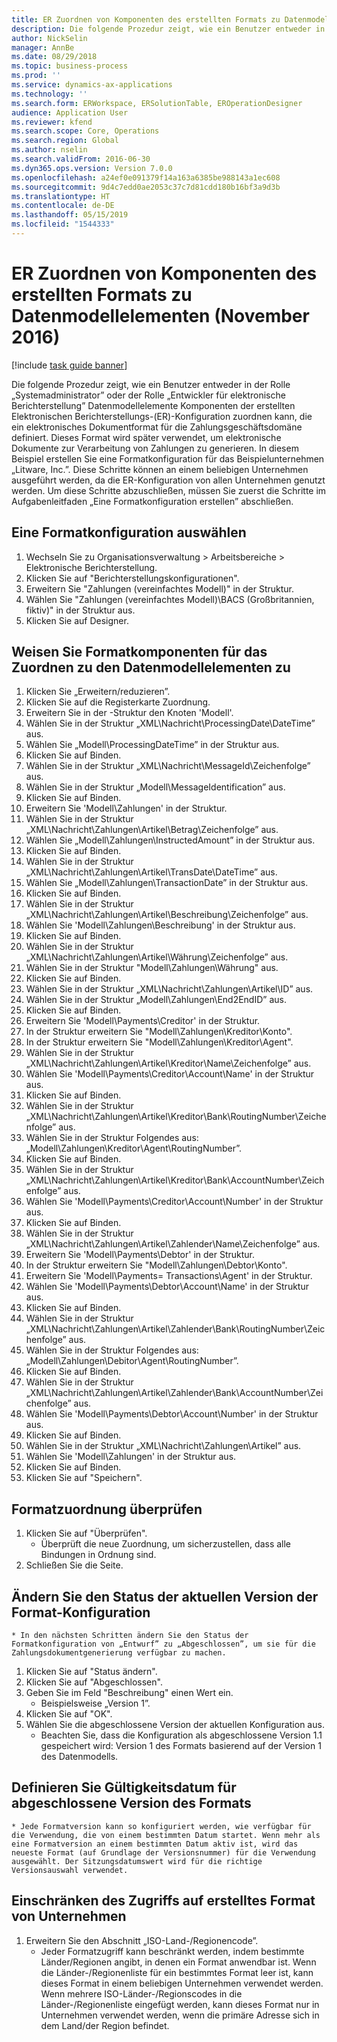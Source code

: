```yaml
---
title: ER Zuordnen von Komponenten des erstellten Formats zu Datenmodellelementen (November 2016)
description: Die folgende Prozedur zeigt, wie ein Benutzer entweder in der Rolle „Systemadministrator” oder der Rolle „Entwickler für elektronische Berichterstellung” Datenmodellelemente Komponenten der erstellten Elektronischen Berichterstellungs-(ER)-Konfiguration zuordnen kann, die ein elektronisches Dokumentformat für die Zahlungsgeschäftsdomäne definiert.
author: NickSelin
manager: AnnBe
ms.date: 08/29/2018
ms.topic: business-process
ms.prod: ''
ms.service: dynamics-ax-applications
ms.technology: ''
ms.search.form: ERWorkspace, ERSolutionTable, EROperationDesigner
audience: Application User
ms.reviewer: kfend
ms.search.scope: Core, Operations
ms.search.region: Global
ms.author: nselin
ms.search.validFrom: 2016-06-30
ms.dyn365.ops.version: Version 7.0.0
ms.openlocfilehash: a24ef0e091379f14a163a6385be988143a1ec608
ms.sourcegitcommit: 9d4c7edd0ae2053c37c7d81cdd180b16bf3a9d3b
ms.translationtype: HT
ms.contentlocale: de-DE
ms.lasthandoff: 05/15/2019
ms.locfileid: "1544333"
---
```

# <a name="er-map-components-of-the-created-format-to-data-model-elements-november-2016"></a>ER Zuordnen von Komponenten des erstellten Formats zu Datenmodellelementen (November 2016)

[!include [task guide banner](../../includes/task-guide-banner.md)]

Die folgende Prozedur zeigt, wie ein Benutzer entweder in der Rolle „Systemadministrator” oder der Rolle „Entwickler für elektronische Berichterstellung” Datenmodellelemente Komponenten der erstellten Elektronischen Berichterstellungs-(ER)-Konfiguration zuordnen kann, die ein elektronisches Dokumentformat für die Zahlungsgeschäftsdomäne definiert. Dieses Format wird später verwendet, um elektronische Dokumente zur Verarbeitung von Zahlungen zu generieren. In diesem Beispiel erstellen Sie eine Formatkonfiguration für das Beispielunternehmen „Litware, Inc.”. Diese Schritte können an einem beliebigen Unternehmen ausgeführt werden, da die ER-Konfiguration von allen Unternehmen genutzt werden. Um diese Schritte abzuschließen, müssen Sie zuerst die Schritte im Aufgabenleitfaden „Eine Formatkonfiguration erstellen” abschließen.


## <a name="select-a-format-configuration"></a>Eine Formatkonfiguration auswählen
1. Wechseln Sie zu Organisationsverwaltung > Arbeitsbereiche > Elektronische Berichterstellung.
2. Klicken Sie auf "Berichterstellungskonfigurationen".
3. Erweitern Sie "Zahlungen (vereinfachtes Modell)" in der Struktur.
4. Wählen Sie "Zahlungen (vereinfachtes Modell)\BACS (Großbritannien, fiktiv)" in der Struktur aus.
5. Klicken Sie auf Designer.

## <a name="map-format-components-to-data-model-elements"></a>Weisen Sie Formatkomponenten für das Zuordnen zu den Datenmodellelementen zu
1. Klicken Sie „Erweitern/reduzieren”.
2. Klicken Sie auf die Registerkarte Zuordnung.
3. Erweitern Sie in der -Struktur den Knoten 'Modell'.
4. Wählen Sie in der Struktur „XML\Nachricht\ProcessingDate\DateTime” aus.
5. Wählen Sie „Modell\ProcessingDateTime” in der Struktur aus.
6. Klicken Sie auf Binden.
7. Wählen Sie in der Struktur „XML\Nachricht\MessageId\Zeichenfolge” aus.
8. Wählen Sie in der Struktur „Modell\MessageIdentification” aus.
9. Klicken Sie auf Binden.
10. Erweitern Sie 'Modell\Zahlungen' in der Struktur.
11. Wählen Sie in der Struktur „XML\Nachricht\Zahlungen\Artikel\Betrag\Zeichenfolge” aus.
12. Wählen Sie „Modell\Zahlungen\InstructedAmount” in der Struktur aus.
13. Klicken Sie auf Binden.
14. Wählen Sie in der Struktur „XML\Nachricht\Zahlungen\Artikel\TransDate\DateTime” aus.
15. Wählen Sie „Modell\Zahlungen\TransactionDate” in der Struktur aus.
16. Klicken Sie auf Binden.
17. Wählen Sie in der Struktur „XML\Nachricht\Zahlungen\Artikel\Beschreibung\Zeichenfolge” aus.
18. Wählen Sie 'Modell\Zahlungen\Beschreibung' in der Struktur aus.
19. Klicken Sie auf Binden.
20. Wählen Sie in der Struktur „XML\Nachricht\Zahlungen\Artikel\Währung\Zeichenfolge” aus.
21. Wählen Sie in der Struktur "Modell\Zahlungen\Währung" aus.
22. Klicken Sie auf Binden.
23. Wählen Sie in der Struktur „XML\Nachricht\Zahlungen\Artikel\ID” aus.
24. Wählen Sie in der Struktur „Modell\Zahlungen\End2EndID” aus.
25. Klicken Sie auf Binden.
26. Erweitern Sie 'Modell\Payments\Creditor' in der Struktur.
27. In der Struktur erweitern Sie "Modell\Zahlungen\Kreditor\Konto".
28. In der Struktur erweitern Sie "Modell\Zahlungen\Kreditor\Agent".
29. Wählen Sie in der Struktur „XML\Nachricht\Zahlungen\Artikel\Kreditor\Name\Zeichenfolge” aus.
30. Wählen Sie 'Modell\Payments\Creditor\Account\Name' in der Struktur aus.
31. Klicken Sie auf Binden.
32. Wählen Sie in der Struktur „XML\Nachricht\Zahlungen\Artikel\Kreditor\Bank\RoutingNumber\Zeichenfolge” aus.
33. Wählen Sie in der Struktur Folgendes aus: „Modell\Zahlungen\Kreditor\Agent\RoutingNumber”.
34. Klicken Sie auf Binden.
35. Wählen Sie in der Struktur „XML\Nachricht\Zahlungen\Artikel\Kreditor\Bank\AccountNumber\Zeichenfolge” aus.
36. Wählen Sie 'Modell\Payments\Creditor\Account\Number' in der Struktur aus.
37. Klicken Sie auf Binden.
38. Wählen Sie in der Struktur „XML\Nachricht\Zahlungen\Artikel\Zahlender\Name\Zeichenfolge” aus.
39. Erweitern Sie 'Modell\Payments\Debtor' in der Struktur.
40. In der Struktur erweitern Sie "Modell\Zahlungen\Debtor\Konto".
41. Erweitern Sie 'Modell\Payments= Transactions\Agent' in der Struktur.
42. Wählen Sie 'Modell\Payments\Debtor\Account\Name' in der Struktur aus.
43. Klicken Sie auf Binden.
44. Wählen Sie in der Struktur „XML\Nachricht\Zahlungen\Artikel\Zahlender\Bank\RoutingNumber\Zeichenfolge” aus.
45. Wählen Sie in der Struktur Folgendes aus: „Modell\Zahlungen\Debitor\Agent\RoutingNumber”.
46. Klicken Sie auf Binden.
47. Wählen Sie in der Struktur „XML\Nachricht\Zahlungen\Artikel\Zahlender\Bank\AccountNumber\Zeichenfolge” aus.
48. Wählen Sie 'Modell\Payments\Debtor\Account\Number' in der Struktur aus.
49. Klicken Sie auf Binden.
50. Wählen Sie in der Struktur „XML\Nachricht\Zahlungen\Artikel” aus.
51. Wählen Sie 'Modell\Zahlungen' in der Struktur aus.
52. Klicken Sie auf Binden.
53. Klicken Sie auf "Speichern".

## <a name="validate-format-mapping"></a>Formatzuordnung überprüfen
1. Klicken Sie auf "Überprüfen".
    * Überprüft die neue Zuordnung, um sicherzustellen, dass alle Bindungen in Ordnung sind.  
2. Schließen Sie die Seite.

## <a name="change-status-of-the-current-version-of-format-configuration"></a>Ändern Sie den Status der aktuellen Version der Format-Konfiguration
    * In den nächsten Schritten ändern Sie den Status der Formatkonfiguration von „Entwurf” zu „Abgeschlossen”, um sie für die Zahlungsdokumentgenerierung verfügbar zu machen.  
1. Klicken Sie auf "Status ändern".
2. Klicken Sie auf "Abgeschlossen".
3. Geben Sie im Feld "Beschreibung" einen Wert ein.
    * Beispielsweise „Version 1”.  
4. Klicken Sie auf "OK".
5. Wählen Sie die abgeschlossene Version der aktuellen Konfiguration aus.
    * Beachten Sie, dass die Konfiguration als abgeschlossene Version 1.1 gespeichert wird: Version 1 des Formats basierend auf der Version 1 des Datenmodells.  

## <a name="define-effective-date-for-completed-version-of-format"></a>Definieren Sie Gültigkeitsdatum für abgeschlossene Version des Formats
    * Jede Formatversion kann so konfiguriert werden, wie verfügbar für die Verwendung, die von einem bestimmten Datum startet. Wenn mehr als eine Formatversion an einem bestimmten Datum aktiv ist, wird das neueste Format (auf Grundlage der Versionsnummer) für die Verwendung ausgewählt. Der Sitzungsdatumswert wird für die richtige Versionsauswahl verwendet.  

## <a name="restrict-access-to-created-format-from-companies"></a>Einschränken des Zugriffs auf erstelltes Format von Unternehmen
1. Erweitern Sie den Abschnitt „ISO-Land-/Regionencode”.
    * Jeder Formatzugriff kann beschränkt werden, indem bestimmte Länder/Regionen angibt, in denen ein Format anwendbar ist. Wenn die Länder-/Regionenliste für ein bestimmtes Format leer ist, kann dieses Format in einem beliebigen Unternehmen verwendet werden. Wenn mehrere ISO-Länder-/Regionscodes in die Länder-/Regionenliste eingefügt werden, kann dieses Format nur in Unternehmen verwendet werden, wenn die primäre Adresse sich in dem Land/der Region befindet.  

